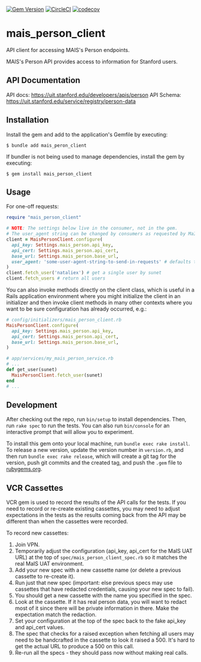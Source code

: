 [![Gem Version](https://badge.fury.io/rb/mais_person_client.svg)](https://badge.fury.io/rb/mais_person_client)
[![CircleCI](https://circleci.com/gh/sul-dlss/mais_person_client.svg?style=svg)](https://circleci.com/gh/sul-dlss/mais_person_client)
[![codecov](https://codecov.io/github/sul-dlss/mais_person_client/graph/badge.svg?token=A6B03FJ981)](https://codecov.io/github/sul-dlss/mais_person_client)

# mais_person_client
API client for accessing MAIS's Person endpoints.

MAIS's Person API provides access to information for Stanford users.

## API Documentation

API docs: https://uit.stanford.edu/developers/apis/person
API Schema: https://uit.stanford.edu/service/registry/person-data

## Installation

Install the gem and add to the application's Gemfile by executing:

    $ bundle add mais_peron_client

If bundler is not being used to manage dependencies, install the gem by executing:

    $ gem install mais_person_client

## Usage

For one-off requests:

```ruby
require "mais_person_client"

# NOTE: The settings below live in the consumer, not in the gem.
# The user_agent string can be changed by consumers as requested by MaIS for tracking
client = MaisPersonClient.configure(
  api_key: Settings.mais_person.api_key,
  api_cert: Settings.mais_person.api_cert,
  base_url: Settings.mais_person.base_url,
  user_agent: 'some-user-agent-string-to-send-in-requests' # defaults to 'stanford-library'
)
client.fetch_user('nataliex') # get a single user by sunet
client.fetch_users # return all users
```

You can also invoke methods directly on the client class, which is useful in a Rails application environment where you might initialize the client in an
initializer and then invoke client methods in many other contexts where you want to be sure configuration has already occurred, e.g.:

```ruby
# config/initializers/mais_person_client.rb
MaisPersonClient.configure(
  api_key: Settings.mais_person.api_key,
  api_cert: Settings.mais_person.api_cert,
  base_url: Settings.mais_person.base_url,
)

# app/services/my_mais_person_service.rb
# ...
def get_user(sunet)
  MaisPersonClient.fetch_user(sunet)
end
# ...
```

## Development

After checking out the repo, run `bin/setup` to install dependencies. Then, run `rake spec` to run the tests. You can also run `bin/console` for an interactive prompt that will allow you to experiment.

To install this gem onto your local machine, run `bundle exec rake install`. To release a new version, update the version number in `version.rb`, and then run `bundle exec rake release`, which will create a git tag for the version, push git commits and the created tag, and push the `.gem` file to [rubygems.org](https://rubygems.org).

## VCR Cassettes

VCR gem is used to record the results of the API calls for the tests.  If you need to record or re-create existing cassettes, you may need to adjust expectations in the tests as the results coming back from the API may be different than when the cassettes were recorded.

To record new cassettes:
1. Join VPN.
2. Temporarily adjust the configuration (api_key, api_cert for the MaIS UAT URL) at the top of `spec/mais_person_client_spec.rb` so it matches the real MaIS UAT environment.
3. Add your new spec with a new cassette name (or delete a previous cassette to re-create it).
4. Run just that new spec (important: else previous specs may use cassettes that have redacted credentials, causing your new spec to fail).
5. You should get a new cassette with the name you specified in the spec.
6. Look at the cassette.  If it has real person data, you will want to redact most of it since there will be private information in there.  Make the expectation match the redaction.
7. Set your configuration at the top of the spec back to the fake api_key and api_cert values.
8. The spec that checks for a raised exception when fetching all users may need to be handcrafted in the cassette to look it raised a 500.  It's hard to get the actual URL to produce a 500 on this call.
9. Re-run all the specs - they should pass now without making real calls.

